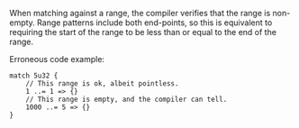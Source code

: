 When matching against a range, the compiler verifies that the range is
non-empty. Range patterns include both end-points, so this is equivalent to
requiring the start of the range to be less than or equal to the end of the
range.

Erroneous code example:

```compile_fail,E0030
match 5u32 {
    // This range is ok, albeit pointless.
    1 ..= 1 => {}
    // This range is empty, and the compiler can tell.
    1000 ..= 5 => {}
}
```
